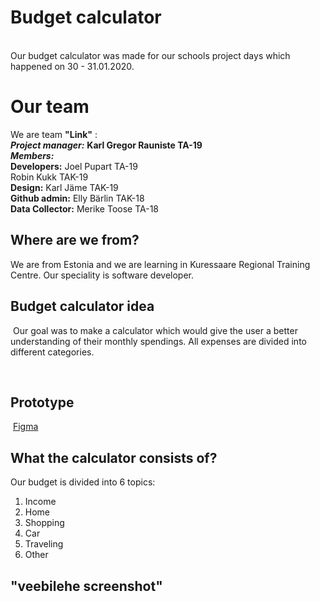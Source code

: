 # Budget calculator
​  
Our budget calculator was made for our schools project days which happened on 30 - 31.01.2020.
​
# Our team

We are team **"Link"** :  
**_Project manager:_**    **Karl Gregor Rauniste TA-19**  
**_Members:_**   
**Developers:** Joel Pupart TA-19  
Robin Kukk TAK-19  
**Design:** Karl Jäme TAK-19  
**Github admin:** Elly Bärlin TAK-18  
**Data Collector:** Merike Toose TA-18  

## Where are we from?
We are from Estonia and we are learning in Kuressaare Regional Training Centre. Our speciality is software developer.
​

## Budget calculator idea
​
Our goal was to make a calculator which would give the user a better understanding of their monthly spendings.   All expenses are divided into different categories.

​
## Prototype
​
[Figma](https://www.figma.com/proto/E79EiKySk5JltDVhHs77D6/projectv3?node-id=27%3A12&scaling=scale-down)
​
## What the calculator consists of?
Our budget is divided into 6 topics:
1. Income
2. Home
3. Shopping
4. Car
5. Traveling
6. Other

## "veebilehe screenshot"

